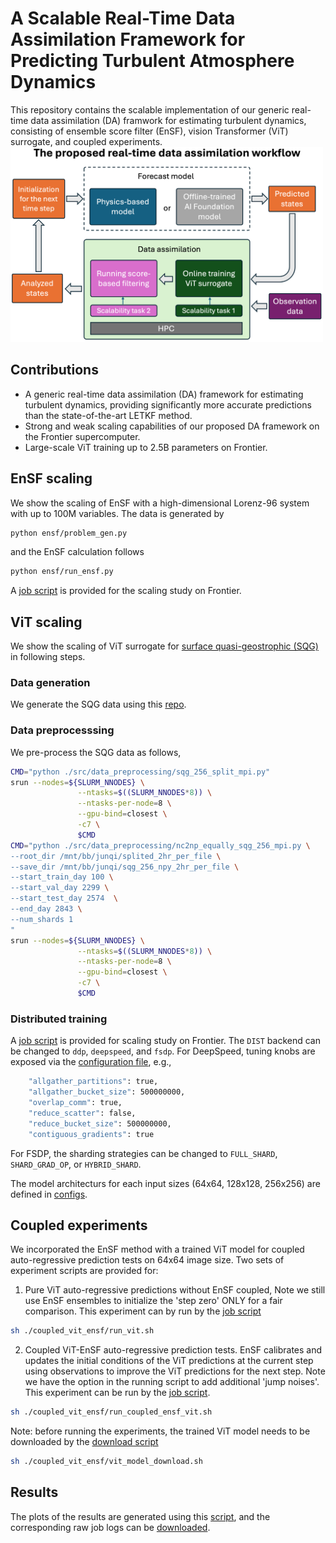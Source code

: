 # A Scalable Real-Time Data Assimilation Framework for Predicting Turbulent Atmosphere Dynamics
This repository contains the scalable implementation of our generic real-time data assimilation (DA) framwork for estimating turbulent dynamics, consisting of ensemble score filter (EnSF), vision Transformer (ViT) surrogate, and coupled experiments.    
<img src="./workflow.png" width="500">

## Contributions
- A generic real-time data assimilation (DA) framework for estimating turbulent dynamics, providing significantly more accurate predictions than the state-of-the-art LETKF method.
- Strong and weak scaling capabilities of our proposed DA framework on the Frontier supercomputer.
- Large-scale ViT training up to 2.5B parameters on Frontier.

## EnSF scaling 
We show the scaling of EnSF with a high-dimensional Lorenz-96 system with up to 100M variables. The data is generated by 
```bash
python ensf/problem_gen.py
```
and the EnSF calculation follows 
```bash
python ensf/run_ensf.py 
```
A [job script](./ensf/job.sb) is provided for the scaling study on Frontier. 

## ViT scaling 
We show the scaling of ViT surrogate for [surface quasi-geostrophic (SQG)](https://github.com/jswhit/sqgturb) in following steps. 

### Data generation
We generate the SQG data using this [repo](https://github.com/jswhit/sqgturb).

### Data preprocesssing
We pre-process the SQG data as follows,
```bash
CMD="python ./src/data_preprocessing/sqg_256_split_mpi.py"
srun --nodes=${SLURM_NNODES} \
               --ntasks=$((SLURM_NNODES*8)) \
               --ntasks-per-node=8 \
               --gpu-bind=closest \
               -c7 \
               $CMD
CMD="python ./src/data_preprocessing/nc2np_equally_sqg_256_mpi.py \
--root_dir /mnt/bb/junqi/splited_2hr_per_file \
--save_dir /mnt/bb/junqi/sqg_256_npy_2hr_per_file \
--start_train_day 100 \
--start_val_day 2299 \
--start_test_day 2574  \
--end_day 2843 \
--num_shards 1
"
srun --nodes=${SLURM_NNODES} \
               --ntasks=$((SLURM_NNODES*8)) \
               --ntasks-per-node=8 \
               --gpu-bind=closest \
               -c7 \
               $CMD
```
### Distributed training 
A [job script](./scripts/job.sh) is provided for scaling study on Frontier. The `DIST` backend can be changed to `ddp`, `deepspeed`, and `fsdp`. For DeepSpeed, tuning knobs are exposed via the [configuration file](./configs/ds_config.yaml), e.g., 
```bash
    "allgather_partitions": true,
    "allgather_bucket_size": 500000000,
    "overlap_comm": true,
    "reduce_scatter": false,
    "reduce_bucket_size": 500000000,
    "contiguous_gradients": true
```
For FSDP, the sharding strategies can be changed to `FULL_SHARD`, `SHARD_GRAD_OP`, or `HYBRID_SHARD`. 

The model architecturs for each input sizes (64x64, 128x128, 256x256) are defined in [configs](./configs). 

## Coupled experiments
We incorporated the EnSF method with a trained ViT model for coupled auto-regressive prediction tests on 64x64 image size. Two sets of experiment scripts are provided for:
1. Pure ViT auto-regressive predictions without EnSF coupled, Note we still use EnSF ensembles to initialize the 'step zero' ONLY for a fair comparison. This experiment can by run by the [job script](./coupled_vit_ensf/run_vit.sh)
```bash
sh ./coupled_vit_ensf/run_vit.sh
```

2. Coupled ViT-EnSF auto-regressive prediction tests. EnSF calibrates and updates the initial conditions of the ViT predictions at the current step using observations to improve the ViT predictions for the next step. Note we have the option in the running script to add additional 'jump noises'.  This experiment can be run by the [job script](./coupled_vit_ensf/run_coupled_ensf_vit.sh).
```bash
sh ./coupled_vit_ensf/run_coupled_ensf_vit.sh
```

Note: before running the experiments, the trained ViT model needs to be downloaded by the [download script](./coupled_vit_ensf/vit_model_download.sh)
```bash
sh ./coupled_vit_ensf/vit_model_download.sh
```

## Results
The plots of the results are generated using this [script](./plot.ipynb), and the corresponding raw job logs can be [downloaded](https://www.dropbox.com/scl/fo/yq9q60k8sjb2pknwij46t/AAXIzGohoFnCQ419YyXD6zI?rlkey=c2544bxgblrcezmycp8qtsfco&dl=0).  
